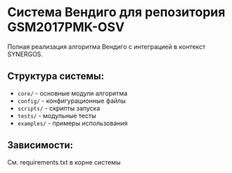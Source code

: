 # Система Вендиго для репозитория GSM2017PMK-OSV

Полная реализация алгоритма Вендиго с интеграцией в контекст SYNERGOS.

## Структура системы:
- `core/` - основные модули алгоритма
- `config/` - конфигурационные файлы
- `scripts/` - скрипты запуска
- `tests/` - модульные тесты
- `examples/` - примеры использования

## Зависимости:
См. requirements.txt в корне системы

